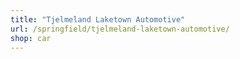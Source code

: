 ```yaml
---
title: "Tjelmeland Laketown Automotive"
url: /springfield/tjelmeland-laketown-automotive/
shop: car
---
```

